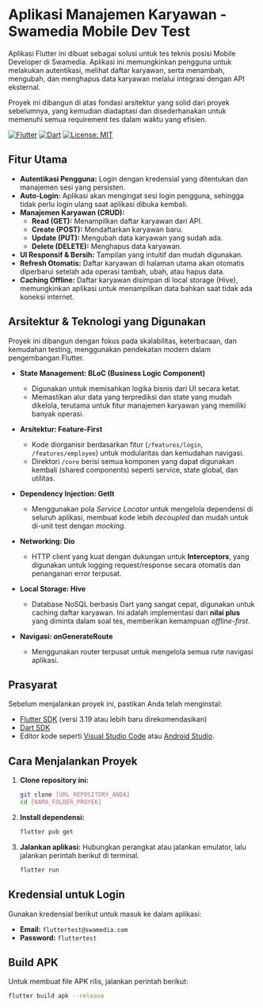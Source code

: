 # Aplikasi Manajemen Karyawan - Swamedia Mobile Dev Test

Aplikasi Flutter ini dibuat sebagai solusi untuk tes teknis posisi Mobile Developer di Swamedia. Aplikasi ini memungkinkan pengguna untuk melakukan autentikasi, melihat daftar karyawan, serta menambah, mengubah, dan menghapus data karyawan melalui integrasi dengan API eksternal.

Proyek ini dibangun di atas fondasi arsitektur yang solid dari proyek sebelumnya, yang kemudian diadaptasi dan disederhanakan untuk memenuhi semua requirement tes dalam waktu yang efisien.

[![Flutter](https://img.shields.io/badge/Flutter-3.19-blue?logo=flutter)](https://flutter.dev)
[![Dart](https://img.shields.io/badge/Dart-3.3-blue?logo=dart)](https://dart.dev)
[![License: MIT](https://img.shields.io/badge/License-MIT-yellow.svg)](https://opensource.org/licenses/MIT)

## Fitur Utama

- **Autentikasi Pengguna:** Login dengan kredensial yang ditentukan dan manajemen sesi yang persisten.
- **Auto-Login:** Aplikasi akan mengingat sesi login pengguna, sehingga tidak perlu login ulang saat aplikasi dibuka kembali.
- **Manajemen Karyawan (CRUD):**
  - **Read (GET):** Menampilkan daftar karyawan dari API.
  - **Create (POST):** Mendaftarkan karyawan baru.
  - **Update (PUT):** Mengubah data karyawan yang sudah ada.
  - **Delete (DELETE):** Menghapus data karyawan.
- **UI Responsif & Bersih:** Tampilan yang intuitif dan mudah digunakan.
- **Refresh Otomatis:** Daftar karyawan di halaman utama akan otomatis diperbarui setelah ada operasi tambah, ubah, atau hapus data.
- **Caching Offline:** Daftar karyawan disimpan di local storage (Hive), memungkinkan aplikasi untuk menampilkan data bahkan saat tidak ada koneksi internet.

## Arsitektur & Teknologi yang Digunakan

Proyek ini dibangun dengan fokus pada skalabilitas, keterbacaan, dan kemudahan testing, menggunakan pendekatan modern dalam pengembangan Flutter.

- **State Management: BLoC (Business Logic Component)**
  - Digunakan untuk memisahkan logika bisnis dari UI secara ketat.
  - Memastikan alur data yang terprediksi dan state yang mudah dikelola, terutama untuk fitur manajemen karyawan yang memiliki banyak operasi.

- **Arsitektur: Feature-First**
  - Kode diorganisir berdasarkan fitur (`/features/login`, `/features/employee`) untuk modularitas dan kemudahan navigasi.
  - Direktori `/core` berisi semua komponen yang dapat digunakan kembali (shared components) seperti service, state global, dan utilitas.

- **Dependency Injection: GetIt**
  - Menggunakan pola *Service Locator* untuk mengelola dependensi di seluruh aplikasi, membuat kode lebih *decoupled* dan mudah untuk di-unit test dengan *mocking*.

- **Networking: Dio**
  - HTTP client yang kuat dengan dukungan untuk **Interceptors**, yang digunakan untuk logging request/response secara otomatis dan penanganan error terpusat.

- **Local Storage: Hive**
  - Database NoSQL berbasis Dart yang sangat cepat, digunakan untuk caching daftar karyawan. Ini adalah implementasi dari **nilai plus** yang diminta dalam soal tes, memberikan kemampuan *offline-first*.

- **Navigasi: onGenerateRoute**
  - Menggunakan router terpusat untuk mengelola semua rute navigasi aplikasi.

## Prasyarat

Sebelum menjalankan proyek ini, pastikan Anda telah menginstal:
- [Flutter SDK](https://flutter.dev/docs/get-started/install) (versi 3.19 atau lebih baru direkomendasikan)
- [Dart SDK](https://dart.dev/get-dart)
- Editor kode seperti [Visual Studio Code](https://code.visualstudio.com/) atau [Android Studio](https://developer.android.com/studio).

## Cara Menjalankan Proyek

1.  **Clone repository ini:**
    ```bash
    git clone [URL_REPOSITORY_ANDA]
    cd [NAMA_FOLDER_PROYEK]
    ```

2.  **Install dependensi:**
    ```bash
    flutter pub get
    ```

3.  **Jalankan aplikasi:**
    Hubungkan perangkat atau jalankan emulator, lalu jalankan perintah berikut di terminal.
    ```bash
    flutter run
    ```

## Kredensial untuk Login

Gunakan kredensial berikut untuk masuk ke dalam aplikasi:
- **Email:** `fluttertest@swamedia.com`
- **Password:** `fluttertest`

## Build APK

Untuk membuat file APK rilis, jalankan perintah berikut:
```bash
flutter build apk --release
